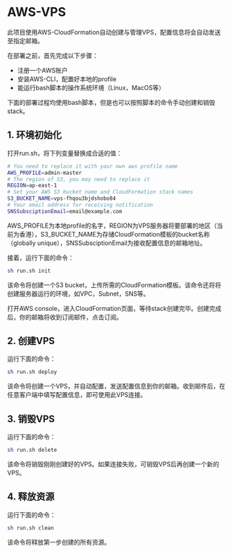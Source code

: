 # AWS-VPS

此项目使用AWS-CloudFormation自动创建与管理VPS，配置信息将会自动发送至指定邮箱。

在部署之前，首先完成以下步骤：
* 注册一个AWS账户
* 安装AWS-CLI，配置好本地的profile
* 能运行bash脚本的操作系统环境（Linux，MacOS等）

下面的部署过程均使用bash脚本，但是也可以按照脚本的命令手动创建和销毁stack。

## 1. 环境初始化

打开run.sh，将下列变量替换成合适的值：
```bash
# You need to replace it with your own aws profile name
AWS_PROFILE=admin-master
# The region of S3, you may need to replace it
REGION=ap-east-1
# Set your AWS S3 bucket name and CloudFormation stack names
S3_BUCKET_NAME=vps-fhqou3bjdshobo84
# Your email address for receiving notification
SNSSubsciptionEmail=email@example.com
```
AWS_PROFILE为本地profile的名字，REGION为VPS服务器将要部署的地区（当前为香港），S3_BUCKET_NAME为存储CloudFormation模板的bucket名称（globally unique），SNSSubsciptionEmail为接收配置信息的邮箱地址。

接着，运行下面的命令：
```bash
sh run.sh init
```
该命令将创建一个S3 bucket，上传所需的CloudFormation模板。该命令还将将创建服务器运行的环境，如VPC，Subnet，SNS等。

打开AWS console，进入CloudFormation页面，等待stack创建完毕。创建完成后，你的邮箱将收到订阅邮件，点击订阅。

## 2. 创建VPS
运行下面的命令：
```bash
sh run.sh deploy
```
该命令将创建一个VPS，并自动配置，发送配置信息到你的邮箱。收到邮件后，在任意客户端中填写配置信息，即可使用此VPS连接。

## 3. 销毁VPS
运行下面的命令：
```bash
sh run.sh delete
```
该命令将销毁刚刚创建好的VPS。如果连接失败，可销毁VPS后再创建一个新的VPS。

## 4. 释放资源
运行下面的命令：
```bash
sh run.sh clean
```
该命令将释放第一步创建的所有资源。